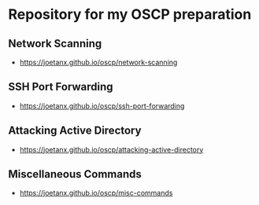 # Repository for my OSCP preparation
## Network Scanning
- <https://joetanx.github.io/oscp/network-scanning>
## SSH Port Forwarding
- <https://joetanx.github.io/oscp/ssh-port-forwarding>
## Attacking Active Directory
- <https://joetanx.github.io/oscp/attacking-active-directory>
## Miscellaneous Commands
- <https://joetanx.github.io/oscp/misc-commands>
